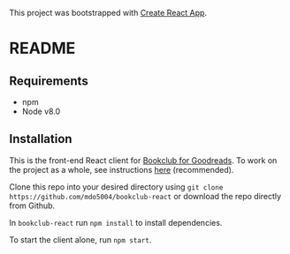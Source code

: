 This project was bootstrapped with [Create React App](https://github.com/facebookincubator/create-react-app).

# README

## Requirements

* npm 
* Node v8.0

## Installation

This is the front-end React client for [Bookclub for Goodreads](https://github.com/mdo5004/bookclub-rails). To work on the project as a whole, see instructions [here](https://github.com/mdo5004/bookclub-rails/) (recommended).

Clone this repo into your desired directory using `git clone https://github.com/mdo5004/bookclub-react` or download the repo directly from Github.

In `bookclub-react` run `npm install` to install dependencies. 

To start the client alone, run `npm start`. 

